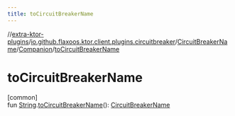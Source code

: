 ```yaml
---
title: toCircuitBreakerName
---
```

//[extra-ktor-plugins](../../../../index.md)/[io.github.flaxoos.ktor.client.plugins.circuitbreaker](../../index.md)/[CircuitBreakerName](../index.md)/[Companion](index.md)/[toCircuitBreakerName](to-circuit-breaker-name.md)



# toCircuitBreakerName



[common]\
fun [String](https://kotlinlang.org/api/latest/jvm/stdlib/kotlin/-string/index.md).[toCircuitBreakerName](to-circuit-breaker-name.md)(): [CircuitBreakerName](../index.md)




